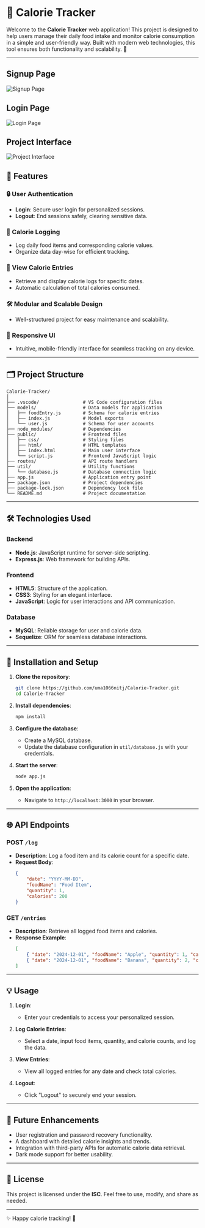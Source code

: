 # 🍎 Calorie Tracker

Welcome to the **Calorie Tracker** web application! This project is designed to help users manage their daily food intake and monitor calorie consumption in a simple and user-friendly way. Built with modern web technologies, this tool ensures both functionality and scalability. 🚀

---
## Signup Page
![Signup Page](https://github.com/uma1066nitj/Calorie-Tracker/blob/master/assests/screenshot/Signup_Page.png)

## Login Page
![Login Page](https://github.com/uma1066nitj/Calorie-Tracker/blob/master/assests/screenshot/Login_Page.png)

## Project Interface
![Project Interface](https://github.com/uma1066nitj/Calorie-Tracker/blob/master/assests/screenshot/Project_Interface.png)


## 🎯 Features

### 🔒 User Authentication
- **Login**: Secure user login for personalized sessions.
- **Logout**: End sessions safely, clearing sensitive data.

### 🥗 Calorie Logging
- Log daily food items and corresponding calorie values.
- Organize data day-wise for efficient tracking.

### 📅 View Calorie Entries
- Retrieve and display calorie logs for specific dates.
- Automatic calculation of total calories consumed.

### 🛠️ Modular and Scalable Design
- Well-structured project for easy maintenance and scalability.

### 📱 Responsive UI
- Intuitive, mobile-friendly interface for seamless tracking on any device.

---

## 🗂️ Project Structure

```
Calorie-Tracker/
│
├── .vscode/                # VS Code configuration files
├── models/                 # Data models for application
│   ├── foodEntry.js        # Schema for calorie entries
│   ├── index.js            # Model exports
│   └── user.js             # Schema for user accounts
├── node_modules/           # Dependencies
├── public/                 # Frontend files
│   ├── css/                # Styling files
│   ├── html/               # HTML templates
│   ├── index.html          # Main user interface
│   └── script.js           # Frontend JavaScript logic
├── routes/                 # API route handlers
├── util/                   # Utility functions
│   └── database.js         # Database connection logic
├── app.js                  # Application entry point
├── package.json            # Project dependencies
├── package-lock.json       # Dependency lock file
└── README.md               # Project documentation
```

---

## 🛠️ Technologies Used

### Backend
- **Node.js**: JavaScript runtime for server-side scripting.
- **Express.js**: Web framework for building APIs.

### Frontend
- **HTML5**: Structure of the application.
- **CSS3**: Styling for an elegant interface.
- **JavaScript**: Logic for user interactions and API communication.

### Database
- **MySQL**: Reliable storage for user and calorie data.
- **Sequelize**: ORM for seamless database interactions.

---

## 🚀 Installation and Setup

1. **Clone the repository**:
   ```bash
   git clone https://github.com/uma1066nitj/Calorie-Tracker.git
   cd Calorie-Tracker
   ```

2. **Install dependencies**:
   ```bash
   npm install
   ```

3. **Configure the database**:
   - Create a MySQL database.
   - Update the database configuration in `util/database.js` with your credentials.

4. **Start the server**:
   ```bash
   node app.js
   ```

5. **Open the application**:
   - Navigate to `http://localhost:3000` in your browser.

---

## 🌐 API Endpoints

### **POST** `/log`
- **Description**: Log a food item and its calorie count for a specific date.
- **Request Body**:
  ```json
  {
      "date": "YYYY-MM-DD",
      "foodName": "Food Item",
      "quantity": 1,
      "calories": 200
  }
  ```

### **GET** `/entries`
- **Description**: Retrieve all logged food items and calories.
- **Response Example**:
  ```json
  [
      { "date": "2024-12-01", "foodName": "Apple", "quantity": 1, "calories": 95 },
      { "date": "2024-12-01", "foodName": "Banana", "quantity": 2, "calories": 210 }
  ]
  ```

---

## 💡 Usage

1. **Login**:
   - Enter your credentials to access your personalized session.

2. **Log Calorie Entries**:
   - Select a date, input food items, quantity, and calorie counts, and log the data.

3. **View Entries**:
   - View all logged entries for any date and check total calories.

4. **Logout**:
   - Click "Logout" to securely end your session.

---

## 🚀 Future Enhancements
- User registration and password recovery functionality.
- A dashboard with detailed calorie insights and trends.
- Integration with third-party APIs for automatic calorie data retrieval.
- Dark mode support for better usability.

---

## 📜 License

This project is licensed under the **ISC**. Feel free to use, modify, and share as needed.

---

✨ Happy calorie tracking! 🥗
